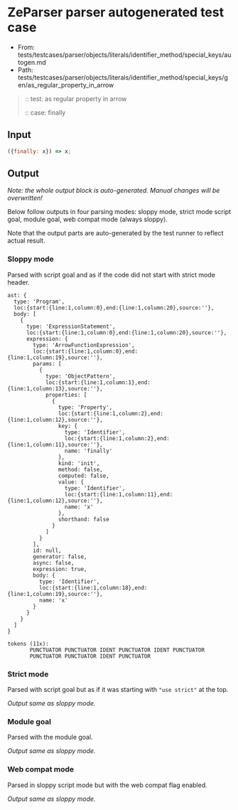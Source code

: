 # ZeParser parser autogenerated test case

- From: tests/testcases/parser/objects/literals/identifier_method/special_keys/autogen.md
- Path: tests/testcases/parser/objects/literals/identifier_method/special_keys/gen/as_regular_property_in_arrow

> :: test: as regular property in arrow
>
> :: case: finally

## Input


`````js
({finally: x}) => x;
`````

## Output

_Note: the whole output block is auto-generated. Manual changes will be overwritten!_

Below follow outputs in four parsing modes: sloppy mode, strict mode script goal, module goal, web compat mode (always sloppy).

Note that the output parts are auto-generated by the test runner to reflect actual result.

### Sloppy mode

Parsed with script goal and as if the code did not start with strict mode header.

`````
ast: {
  type: 'Program',
  loc:{start:{line:1,column:0},end:{line:1,column:20},source:''},
  body: [
    {
      type: 'ExpressionStatement',
      loc:{start:{line:1,column:0},end:{line:1,column:20},source:''},
      expression: {
        type: 'ArrowFunctionExpression',
        loc:{start:{line:1,column:0},end:{line:1,column:19},source:''},
        params: [
          {
            type: 'ObjectPattern',
            loc:{start:{line:1,column:1},end:{line:1,column:13},source:''},
            properties: [
              {
                type: 'Property',
                loc:{start:{line:1,column:2},end:{line:1,column:12},source:''},
                key: {
                  type: 'Identifier',
                  loc:{start:{line:1,column:2},end:{line:1,column:11},source:''},
                  name: 'finally'
                },
                kind: 'init',
                method: false,
                computed: false,
                value: {
                  type: 'Identifier',
                  loc:{start:{line:1,column:11},end:{line:1,column:12},source:''},
                  name: 'x'
                },
                shorthand: false
              }
            ]
          }
        ],
        id: null,
        generator: false,
        async: false,
        expression: true,
        body: {
          type: 'Identifier',
          loc:{start:{line:1,column:18},end:{line:1,column:19},source:''},
          name: 'x'
        }
      }
    }
  ]
}

tokens (11x):
       PUNCTUATOR PUNCTUATOR IDENT PUNCTUATOR IDENT PUNCTUATOR
       PUNCTUATOR PUNCTUATOR IDENT PUNCTUATOR
`````

### Strict mode

Parsed with script goal but as if it was starting with `"use strict"` at the top.

_Output same as sloppy mode._

### Module goal

Parsed with the module goal.

_Output same as sloppy mode._

### Web compat mode

Parsed in sloppy script mode but with the web compat flag enabled.

_Output same as sloppy mode._
